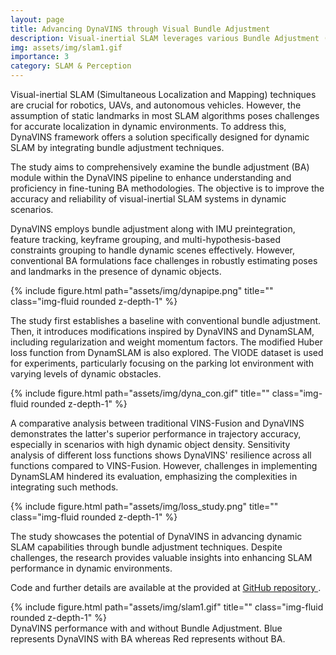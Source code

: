 ```yaml
---
layout: page
title: Advancing DynaVINS through Visual Bundle Adjustment
description: Visual-inertial SLAM leverages various Bundle Adjustment (BA) methods which optimize camera poses and 3D maps by incorporating both visual and inertial measurements. BA holds significant importance as it refines system estimates, aligns sensor data, and ensures global consistency in real time. Our approach involves incorporating insights from a baseline paper (DynaVINS) and tries to enhance its robustness and accuracy. The framework is robust to dynamic and temporarily static objects, utilizing a tightly coupled sensor fusion approach to integrate visual and inertial measurements. 
img: assets/img/slam1.gif
importance: 3
category: SLAM & Perception
---
```


Visual-inertial SLAM (Simultaneous Localization and Mapping) techniques are crucial for robotics, UAVs, and autonomous vehicles. However, the assumption of static landmarks in most SLAM algorithms poses challenges for accurate localization in dynamic environments. To address this, DynaVINS framework offers a solution specifically designed for dynamic SLAM by integrating bundle adjustment techniques.

The study aims to comprehensively examine the bundle adjustment (BA) module within the DynaVINS pipeline to enhance understanding and proficiency in fine-tuning BA methodologies. The objective is to improve the accuracy and reliability of visual-inertial SLAM systems in dynamic scenarios.

DynaVINS employs bundle adjustment along with IMU preintegration, feature tracking, keyframe grouping, and multi-hypothesis-based constraints grouping to handle dynamic scenes effectively. However, conventional BA formulations face challenges in robustly estimating poses and landmarks in the presence of dynamic objects.

<div class="row">
    <div class="col-sm mt-3 mt-md-0">
        {% include figure.html path="assets/img/dynapipe.png" title="" class="img-fluid rounded z-depth-1" %}
    </div>
</div>

The study first establishes a baseline with conventional bundle adjustment. Then, it introduces modifications inspired by DynaVINS and DynamSLAM, including regularization and weight momentum factors. The modified Huber loss function from DynamSLAM is also explored. The VIODE dataset is used for experiments, particularly focusing on the parking lot environment with varying levels of dynamic obstacles.

<div class="row">
    <div class="col-sm mt-3 mt-md-0">
        {% include figure.html path="assets/img/dyna_con.gif" title="" class="img-fluid rounded z-depth-1" %}
    </div>
</div>


A comparative analysis between traditional VINS-Fusion and DynaVINS demonstrates the latter's superior performance in trajectory accuracy, especially in scenarios with high dynamic object density. Sensitivity analysis of different loss functions shows DynaVINS' resilience across all functions compared to VINS-Fusion. However, challenges in implementing DynamSLAM hindered its evaluation, emphasizing the complexities in integrating such methods.

<div class="row">
    <div class="col-sm mt-3 mt-md-0">
        {% include figure.html path="assets/img/loss_study.png" title="" class="img-fluid rounded z-depth-1" %}
    </div>
</div>


The study showcases the potential of DynaVINS in advancing dynamic SLAM capabilities through bundle adjustment techniques. Despite challenges, the research provides valuable insights into enhancing SLAM performance in dynamic environments.

Code and further details are available at the provided at <a href="https://github.com/mansisarawata/dynaVINS_16833"> GitHub repository </a>.
<div class="row">
    <div class="col-sm mt-3 mt-md-0">
        {% include figure.html path="assets/img/slam1.gif" title="" class="img-fluid rounded z-depth-1" %}
    </div>
</div>
<div class="caption">
    DynaVINS performance with and without Bundle Adjustment. Blue represents DynaVINS with BA whereas Red represents without BA.
</div>




